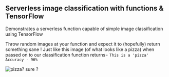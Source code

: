 ## Serverless image classification with functions & TensorFlow

Demonstrates a serverless function capable of simple image classification using TensorFlow

Throw random images at your function and expect it to (hopefully) return something sane !
Just like this image (of what looks like a pizza) when passed on to our classification function returns -  `This is a 'pizza' Accuracy - 96%`

![pizza? sure ?](https://cdn-images-1.medium.com/max/2000/1*Vrayow-T48w8ARLjHkPqdA.png)
